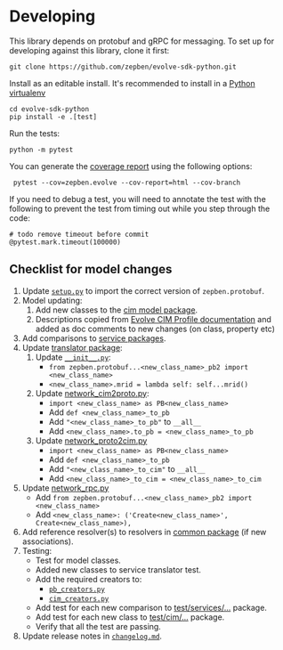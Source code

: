 # Developing ##

This library depends on protobuf and gRPC for messaging. To set up for developing against this library, clone it first:

```
git clone https://github.com/zepben/evolve-sdk-python.git
```

Install as an editable install. It's recommended to install in a [Python virtualenv](https://virtualenv.pypa.io/en/stable/)

```
cd evolve-sdk-python
pip install -e .[test]
```

Run the tests: 

```
python -m pytest
```

You can generate the [coverage report](htmlcov/index.html) using the following options:

```
 pytest --cov=zepben.evolve --cov-report=html --cov-branch
 ```

If you need to debug a test, you will need to annotate the test with the following
to prevent the test from timing out while you step through the code:

```
# todo remove timeout before commit
@pytest.mark.timeout(100000)
```

## Checklist for model changes ##

1. Update [`setup.py`](setup.py) to import the correct version of `zepben.protobuf`.
1. Model updating:
   1. Add new classes to the [cim model package](src/zepben/evolve/model/cim).
   1. Descriptions copied from [Evolve CIM Profile documentation](https://zepben.github.io/evolve/docs/cim/evolve) and added as doc comments to new changes (on class, property etc)
1. Add comparisons to [service packages](src/zepben/evolve/services).
1. Update [translator package](src/zepben/evolve/services/network/translator):
   1. Update [```__init__.py```](src/zepben/evolve/services/network/translator/__init__.py):
      * ```from zepben.protobuf...<new_class_name>_pb2 import <new_class_name>```
      * ```<new_class_name>.mrid = lambda self: self...mrid()```
   1. Update [network_cim2proto.py](src/zepben/evolve/services/network/translator/network_cim2proto.py):
      * ```import <new_class_name> as PB<new_class_name>```
      * Add ```def <new_class_name>_to_pb```  
      * Add ```"<new_class_name>_to_pb"``` to ```__all__```
      * Add ```<new_class_name>.to_pb = <new_class_name>_to_pb```
   1. Update  [network_proto2cim.py](src/zepben/evolve/services/network/translator/network_proto2cim.py)
      * ```import <new_class_name> as PB<new_class_name>```
      * Add ```def <new_class_name>_to_pb```  
      * Add ```"<new_class_name>_to_cim"``` to ```__all__```
      * Add ```<new_class_name>_to_cim = <new_class_name>_to_cim```
1. Update [network_rpc.py](src/zepben/evolve/streaming/put/network_rpc.py)
   * Add ```from zepben.protobuf...<new_class_name>_pb2 import <new_class_name>```
   * Add ```<new_class_name>: ('Create<new_class_name>', Create<new_class_name>),```
1. Add reference resolver(s) to resolvers in [common package](src/zepben/evolve/services/common)  (if new associations).
1. Testing:
   * Test for model classes.
   * Added new classes to service translator test.
   * Add the required creators to:
     - [```pb_creators.py```](test/pb_creators.py)
     - [```cim_creators.py```](test/cim_creators.py)
   * Add test for each new comparison to  [test/services/...](test/services) package.
   * Add test for each new class to  [test/cim/...](test/cim) package.
   * Verify that all the test are passing. 
1. Update release notes in [```changelog.md```](changelog.md).
